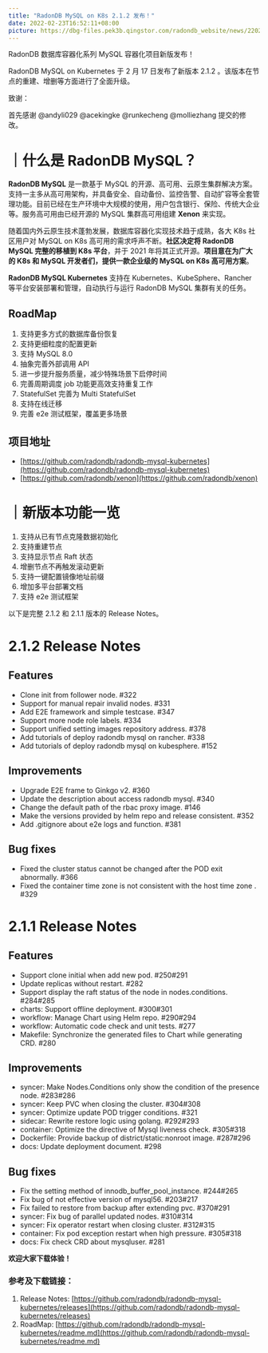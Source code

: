 ```yaml
---
title: "RadonDB MySQL on K8s 2.1.2 发布！"
date: 2022-02-23T16:52:11+08:00
picture: https://dbg-files.pek3b.qingstor.com/radondb_website/news/220223_RadonDB%20MySQL%20on%20K8s%202.1.2%20%E5%8F%91%E5%B8%83%EF%BC%81/0.png
---
```

RadonDB 数据库容器化系列 MySQL 容器化项目新版发布！
<!--more-->
RadonDB MySQL on Kubernetes 于 2 月 17 日发布了新版本 2.1.2 。该版本在节点的重建、增删等方面进行了全面升级。

 致谢：

首先感谢 @andyli029 @acekingke @runkecheng @molliezhang 提交的修改。

# ｜什么是 RadonDB MySQL？

**RadonDB MySQL** 是一款基于 MySQL 的开源、高可用、云原生集群解决方案。支持一主多从高可用架构，并具备安全、自动备份、监控告警、自动扩容等全套管理功能。目前已经在生产环境中大规模的使用，用户包含银行、保险、传统大企业等。服务高可用由已经开源的 MySQL 集群高可用组建 **Xenon** 来实现。

随着国内外云原生技术蓬勃发展，数据库容器化实现技术趋于成熟，各大 K8s 社区用户对 MySQL on K8s 高可用的需求呼声不断。**社区决定将 RadonDB MySQL 完整的移植到 K8s 平台**，并于 2021 年将其正式开源。**项目意在为广大的 K8s 和 MySQL 开发者们，提供一款企业级的 MySQL on K8s 高可用方案**。

**RadonDB MySQL Kubernetes** 支持在 Kubernetes、KubeSphere、Rancher 等平台安装部署和管理，自动执行与运行 RadonDB MySQL 集群有关的任务。

## RoadMap

1. 支持更多方式的数据库备份恢复
2. 支持更细粒度的配置更新
3. 支持 MySQL 8.0
4. 抽象完善外部调用 API
5. 进一步提升服务质量，减少特殊场景下启停时间
6. 完善周期调度 job 功能更高效支持重复工作
7. StatefulSet 完善为 Multi StatefulSet
8. 支持在线迁移
9. 完善 e2e 测试框架，覆盖更多场景
## 项目地址

* [https://github.com/radondb/radondb-mysql-kubernetes](https://github.com/radondb/radondb-mysql-kubernetes)
* [https://github.com/radondb/xenon](https://github.com/radondb/xenon)

# ｜新版本功能一览

1. 支持从已有节点克隆数据初始化
2. 支持重建节点
3. 支持显示节点 Raft 状态
4. 增删节点不再触发滚动更新
5. 支持一键配置镜像地址前缀
6. 增加多平台部署文档
7. 支持 e2e 测试框架

以下是完整 2.1.2 和 2.1.1 版本的 Release Notes。

# 2.1.2 Release Notes

## Features

* Clone init from follower node. #322
* Support for manual repair invalid nodes. #331
* Add E2E framework and simple testcase. #347
* Support more node role labels. #334
* Support unified setting images repository address. #378
* Add tutorials of deploy radondb mysql on rancher. #338
* Add tutorials of deploy radondb mysql on kubesphere. #152
## Improvements

* Upgrade E2E frame to Ginkgo v2. #360
* Update the description about access radondb mysql. #340
* Change the default path of the rbac proxy image. #146
* Make the versions provided by helm repo and release consistent. #352
* Add .gitignore about e2e logs and function. #381
## Bug fixes

* Fixed the cluster status cannot be changed after the POD exit abnormally. #366
* Fixed the container time zone is not consistent with the host time zone . #329
# 2.1.1 Release Notes

## Features

* Support clone initial when add new pod. #250#291
* Update replicas without restart. #282
* Support display the raft status of the node in nodes.conditions. #284#285
* charts: Support offline deployment. #300#301
* workflow: Manage Chart using Helm repo. #290#294
* workflow: Automatic code check and unit tests. #277
* Makefile: Synchronize the generated files to Chart while generating CRD. #280
## Improvements

* syncer: Make Nodes.Conditions only show the condition of the presence node. #283#286
* syncer: Keep PVC when closing the cluster. #304#308
* syncer: Optimize update POD trigger conditions. #321
* sidecar: Rewrite restore logic using golang. #292#293
* container: Optimize the directive of Mysql liveness check. #305#318
* Dockerfile: Provide backup of district/static:nonroot image. #287#296
* docs: Update deployment document. #298
## Bug fixes

* Fix the setting method of innodb_buffer_pool_instance. #244#265
* Fix bug of not effective version of mysql56. #203#217
* Fix failed to restore from backup after extending pvc. #370#291
* syncer: Fix bug of parallel updated nodes. #310#314
* syncer: Fix operator restart when closing cluster. #312#315
* container: Fix pod exception restart when high pressure. #305#318
* docs: Fix check CRD about mysqluser. #281

**欢迎大家下载体验！**

### 参考及下载链接：

1. Release Notes: [https://github.com/radondb/radondb-mysql-kubernetes/releases](https://github.com/radondb/radondb-mysql-kubernetes/releases)
2. RoadMap: [https://github.com/radondb/radondb-mysql-kubernetes/readme.md](https://github.com/radondb/radondb-mysql-kubernetes/readme.md)
